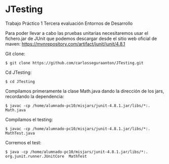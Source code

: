 # JTesting
Trabajo Práctico 1
Tercera evaluación
Entornos de Desarrollo

Para poder llevar a cabo las pruebas unitarias necesitaremos usar el fichero.jar de JUnit que podemos descargar desde el sitio web oficial de maven:
https://mvnrepository.com/artifact/junit/junit/4.8.1

Git clone:

    $ git clone https://github.com/carlosseguraanton/JTesting.git
    
Cd JTesting:

    $ cd JTesting
    
 Compilamos primeramente la clase Math.java dando la dirección de los jars, recordando la dependencia:

    $ javac -cp /home/alumnado-pc10/misjars/junit-4.8.1.jar/libs/*:.  Math.java

Compilamos el testing:
    
    $ javac -cp /home/alumnado-pc10/misjars/junit-4.8.1.jar/libs/*:.  MathTest.java

Corremos el test:
    
    $ java -cp /home/alumnado-pc10/misjars/junit-4.8.1.jar/libs/*:. org.junit.runner.JUnitCore  MathTest

